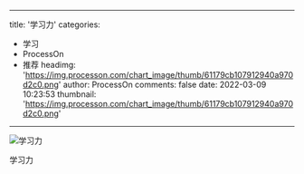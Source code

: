 
---
title: '学习力'
categories: 
 - 学习
 - ProcessOn
 - 推荐
headimg: 'https://img.processon.com/chart_image/thumb/61179cb107912940a970d2c0.png'
author: ProcessOn
comments: false
date: 2022-03-09 10:23:53
thumbnail: 'https://img.processon.com/chart_image/thumb/61179cb107912940a970d2c0.png'
---

<div>   
<img class="thumb" alt="学习力" src="https://img.processon.com/chart_image/thumb/61179cb107912940a970d2c0.png" referrerpolicy="no-referrer">
<p>学习力</p>  
</div>
            